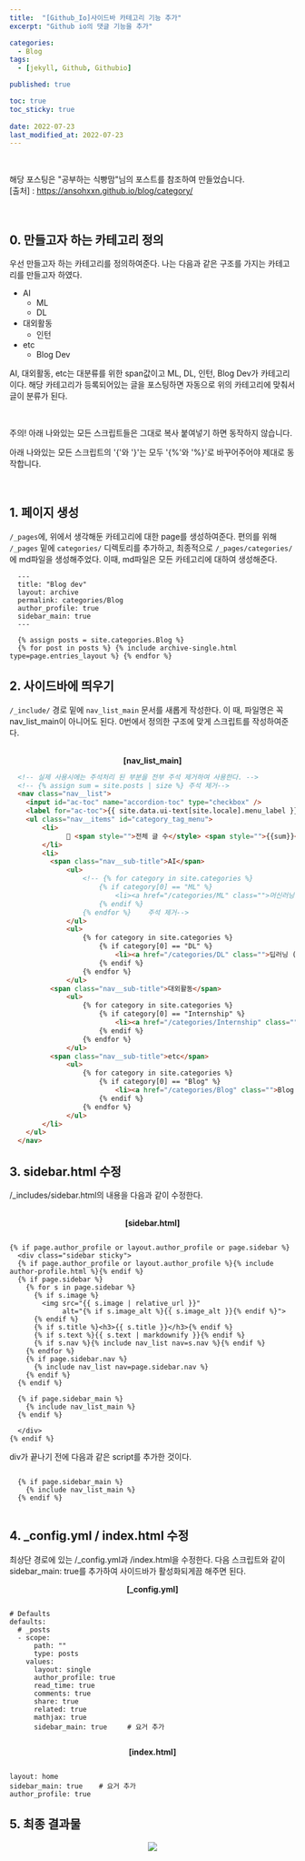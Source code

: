 ```yaml
---
title:  "[Github_Io]사이드바 카테고리 기능 추가"
excerpt: "Github io의 댓글 기능을 추가"

categories:
  - Blog
tags:
  - [jekyll, Github, Githubio]

published: true

toc: true
toc_sticky: true
 
date: 2022-07-23
last_modified_at: 2022-07-23
---
```




<br>

해당 포스팅은 "공부하는 식빵맘"님의 포스트를 참조하여 만들었습니다.<br>
[출처] : https://ansohxxn.github.io/blog/category/

<br>

## 0. 만들고자 하는 카테고리 정의
우선 만들고자 하는 카테고리를 정의하여준다. 
나는 다음과 같은 구조를 가지는 카테고리를 만들고자 하였다.

- AI
  - ML
  - DL
- 대외활동
  - 인턴
- etc
  - Blog Dev


AI, 대외활동, etc는 대분류를 위한 span값이고 ML, DL, 인턴, Blog Dev가 카테고리이다. 
해당 카테고리가 등록되어있는 글을 포스팅하면 자동으로 위의 카테고리에 맞춰서 글이 분류가 된다.

<br>

<span style='backgruond-color:#ffdce0'>주의! 아래 나와있는 모든 스크립트들은 그대로 복사 붙여넣기 하면 동작하지 않습니다.</span>

<span style='backgruond-color:#ffdce0'>아래 나와있는 모든 스크립트의 '{'와 '}'는 모두 '{%'와 '%}'로 바꾸어주어야 제대로 동작합니다.</span>
  
<br>


## 1. 페이지 생성

`/_pages`에, 위에서 생각해둔 카테고리에 대한 page를 생성하여준다.
편의를 위해 `/_pages` 밑에 `categories/` 디렉토리를 추가하고, 최종적으로 `/_pages/categories/`에 md파일을 생성해주었다. 
이때, md파일은 모든 카테고리에 대하여 생성해준다. 



  
```
  ---
  title: "Blog dev"
  layout: archive
  permalink: categories/Blog
  author_profile: true
  sidebar_main: true
  ---
  
  {% assign posts = site.categories.Blog %}
  {% for post in posts %} {% include archive-single.html type=page.entries_layout %} {% endfor %}
```

## 2. 사이드바에 띄우기
`/_include/` 경로 밑에 `nav_list_main` 문서를 새롭게 작성한다. 
이 때, 파일명은 꼭 nav_list_main이 아니어도 된다. 
0번에서 정의한 구조에 맞게 스크립트를 작성하여준다.

<br>

<div align="center">  
  <Strong>[nav_list_main]</Strong>
</div>  

```html
  <!-- 실제 사용시에는 주석처리 된 부분을 전부 주석 제거하여 사용한다. -->
  <!-- {% assign sum = site.posts | size %} 주석 제거-->
  <nav class="nav__list">
    <input id="ac-toc" name="accordion-toc" type="checkbox" />
    <label for="ac-toc">{{ site.data.ui-text[site.locale].menu_label }}</label>
    <ul class="nav__items" id="category_tag_menu">
        <li>
              📂 <span style="">전체 글 수</style> <span style="">{{sum}}</style> <span style="">개</style> 
        </li>
        <li>
          <span class="nav__sub-title">AI</span>
              <ul>
                  <!-- {% for category in site.categories %}
                      {% if category[0] == "ML" %}
                          <li><a href="/categories/ML" class="">머신러닝 ({{category[1].size}})</a></li>
                      {% endif %}
                  {% endfor %}    주석 제거-->
              </ul>
              <ul>
                  {% for category in site.categories %}
                      {% if category[0] == "DL" %}
                          <li><a href="/categories/DL" class="">딥러닝 ({{category[1].size}})</a></li>
                      {% endif %}
                  {% endfor %}
              </ul>
          <span class="nav__sub-title">대외활동</span>
              <ul>
                  {% for category in site.categories %}
                      {% if category[0] == "Internship" %}
                          <li><a href="/categories/Internship" class="">인턴 ({{category[1].size}})</a></li>
                      {% endif %}
                  {% endfor %}
              </ul>
          <span class="nav__sub-title">etc</span>
              <ul>
                  {% for category in site.categories %}
                      {% if category[0] == "Blog" %}
                          <li><a href="/categories/Blog" class="">Blog Dev ({{category[1].size}})</a></li>
                      {% endif %}
                  {% endfor %}
              </ul>            
        </li>
    </ul>
  </nav>
```

## 3. sidebar.html 수정
/\_includes/sidebar.html의 내용을 다음과 같이 수정한다.

<br>

<div align="center">  
  <Strong>[sidebar.html]</Strong>
</div>  

```

{% if page.author_profile or layout.author_profile or page.sidebar %}
  <div class="sidebar sticky">
  {% if page.author_profile or layout.author_profile %}{% include author-profile.html %}{% endif %}
  {% if page.sidebar %}
    {% for s in page.sidebar %}
      {% if s.image %}
        <img src="{{ s.image | relative_url }}"
             alt="{% if s.image_alt %}{{ s.image_alt }}{% endif %}">
      {% endif %}
      {% if s.title %}<h3>{{ s.title }}</h3>{% endif %}
      {% if s.text %}{{ s.text | markdownify }}{% endif %}
      {% if s.nav %}{% include nav_list nav=s.nav %}{% endif %}
    {% endfor %}
    {% if page.sidebar.nav %}
      {% include nav_list nav=page.sidebar.nav %}
    {% endif %}
  {% endif %}

  {% if page.sidebar_main %}
    {% include nav_list_main %}
  {% endif %}

  </div>
{% endif %}

```

div가 끝나기 전에 다음과 같은 script를 추가한 것이다.

```

  {% if page.sidebar_main %}
    {% include nav_list_main %}
  {% endif %}
  
```  

## 4. \_config.yml / index.html 수정
최상단 경로에 있는 /\_config.yml과 /index.html을 수정한다. 
다음 스크립트와 같이 sidebar_main: true를 추가하여 사이드바가 활성화되게끔 해주면 된다.

<div align="center">  
  <Strong>[_config.yml]</Strong>
</div>  

```

# Defaults
defaults:
  # _posts
  - scope:
      path: ""
      type: posts
    values:
      layout: single
      author_profile: true
      read_time: true
      comments: true
      share: true
      related: true
      mathjax: true
      sidebar_main: true     # 요거 추가
      
```

<div align="center">  
  <Strong>[index.html]</Strong>
</div>  

```

layout: home
sidebar_main: true    # 요거 추가
author_profile: true

```

## 5. 최종 결과물

<p align="center"><image src="https://user-images.githubusercontent.com/84084372/180473732-1f6864ec-cba5-4223-a3a9-8d02119de4bc.png"></p>

  
